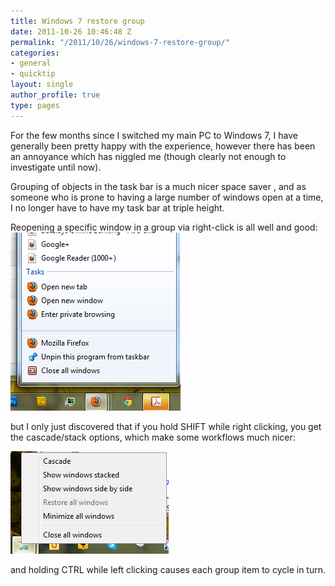 ```yaml
---
title: Windows 7 restore group
date: 2011-10-26 10:46:48 Z
permalink: "/2011/10/26/windows-7-restore-group/"
categories:
- general
- quicktip
layout: single
author_profile: true
type: pages
---
```


For the few months since I switched my main PC to Windows 7, I have generally been pretty happy with the experience, however there has been an annoyance which has niggled me (though clearly not enough to investigate until now).

Grouping of objects in the task bar is a much nicer space saver , and as someone who is prone to having a large number of windows open at a time, I no longer have to have my task bar at triple height.

Reopening a specific window in a group via right-click is all well and good:[<img class="aligncenter size-full wp-image-265" title="win7 right click group" src="/images/allbsuploads/2011/10/win7-right-click-group.png" alt="windows 7 task bar group - right click" width="272" height="285" />](/images/allbsuploads/2011/10/win7-right-click-group.png)

but I only just discovered that if you hold SHIFT while right clicking, you get the cascade/stack options, which make some workflows much nicer:

[<img class="aligncenter size-full wp-image-266" title="win7 shift right click" src="/images/allbsuploads/2011/10/win7-shift-right-click.png" alt="Windows 7 task bar group - SHIFT right click" width="253" height="164" />](/images/allbsuploads/2011/10/win7-shift-right-click.png)

and holding CTRL while left clicking causes each group item to cycle in turn.
